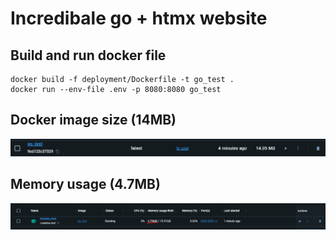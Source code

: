 # Incredibale go + htmx website

## Build and run docker file
```
docker build -f deployment/Dockerfile -t go_test .
docker run --env-file .env -p 8080:8080 go_test 
```

## Docker image size (14MB)
![image](./docs/image_size.png)

## Memory usage (4.7MB)
![image](./docs//memory%20usage.png)